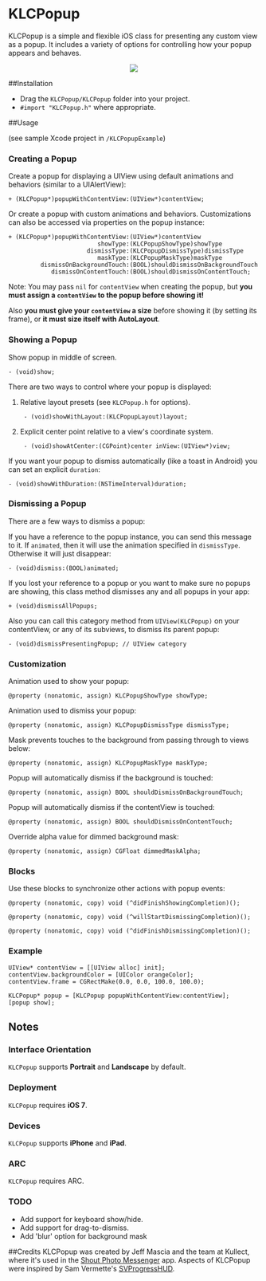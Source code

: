 KLCPopup
========

KLCPopup is a simple and flexible iOS class for presenting any custom view as a popup. It includes a variety of options for controlling how your popup appears and behaves.

<p align="center"><img src="http://i.imgur.com/BEmRGb5.gif"/></p>

##Installation

- Drag the `KLCPopup/KLCPopup` folder into your project.
- `#import "KLCPopup.h"` where appropriate. 

##Usage

(see sample Xcode project in `/KLCPopupExample`)

### Creating a Popup

Create a popup for displaying a UIView using default animations and behaviors (similar to a UIAlertView):

	+ (KLCPopup*)popupWithContentView:(UIView*)contentView;
	
Or create a popup with custom animations and behaviors. Customizations can also be accessed via properties on the popup instance:

	+ (KLCPopup*)popupWithContentView:(UIView*)contentView
							 showType:(KLCPopupShowType)showType
						  dismissType:(KLCPopupDismissType)dismissType
							 maskType:(KLCPopupMaskType)maskType
			 dismissOnBackgroundTouch:(BOOL)shouldDismissOnBackgroundTouch
				dismissOnContentTouch:(BOOL)shouldDismissOnContentTouch;

Note: You may pass `nil` for `contentView` when creating the popup, but **you must assign a `contentView` to the popup before showing it!**

Also **you must give your `contentView` a size** before showing it (by setting its frame), or **it must size itself with AutoLayout**.

					
### Showing a Popup
	

Show popup in middle of screen.
	
	- (void)show;
	
There are two ways to control where your popup is displayed:

1. Relative layout presets (see `KLCPopup.h` for options).

		- (void)showWithLayout:(KLCPopupLayout)layout;
		

2. Explicit center point relative to a view's coordinate system.

		- (void)showAtCenter:(CGPoint)center inView:(UIView*)view;

If you want your popup to dismiss automatically (like a toast in Android) you can set an explicit `duration`:
	
	- (void)showWithDuration:(NSTimeInterval)duration;

### Dismissing a Popup
		
There are a few ways to dismiss a popup:

If you have a reference to the popup instance, you can send this message to it. If `animated`, then it will use the animation specified in `dismissType`. Otherwise it will just disappear: 

	- (void)dismiss:(BOOL)animated;

If you lost your reference to a popup or you want to make sure no popups are showing, this class method dismisses any and all popups in your app:

	+ (void)dismissAllPopups;

Also you can call this category method from `UIView(KLCPopup)` on your contentView, or any of its subviews, to dismiss its parent popup:
	
	- (void)dismissPresentingPopup; // UIView category

### Customization


Animation used to show your popup:

	@property (nonatomic, assign) KLCPopupShowType showType;
	
Animation used to dismiss your popup:

	@property (nonatomic, assign) KLCPopupDismissType dismissType;
	
Mask prevents touches to the background from passing through to views below:
	
	@property (nonatomic, assign) KLCPopupMaskType maskType;

Popup will automatically dismiss if the background is touched:
	
	@property (nonatomic, assign) BOOL shouldDismissOnBackgroundTouch;
	
Popup will automatically dismiss if the contentView is touched:

	@property (nonatomic, assign) BOOL shouldDismissOnContentTouch;
	
Override alpha value for dimmed background mask:

	@property (nonatomic, assign) CGFloat dimmedMaskAlpha;	


### Blocks

Use these blocks to synchronize other actions with popup events:

	@property (nonatomic, copy) void (^didFinishShowingCompletion)();

	@property (nonatomic, copy) void (^willStartDismissingCompletion)();

	@property (nonatomic, copy) void (^didFinishDismissingCompletion)();


### Example

	UIView* contentView = [[UIView alloc] init];
	contentView.backgroundColor = [UIColor orangeColor];
	contentView.frame = CGRectMake(0.0, 0.0, 100.0, 100.0);
		
	KLCPopup* popup = [KLCPopup popupWithContentView:contentView];
	[popup show];

## Notes

### Interface Orientation
`KLCPopup` supports **Portrait** and **Landscape** by default.

### Deployment
`KLCPopup` requires **iOS 7**.

### Devices
`KLCPopup` supports **iPhone** and **iPad**.

### ARC
`KLCPopup` requires ARC.

### TODO
- Add support for keyboard show/hide.
- Add support for drag-to-dismiss.
- Add 'blur' option for background mask

##Credits
KLCPopup was created by Jeff Mascia and the team at Kullect, where it's used in the [Shout Photo Messenger](http://tryshout.com) app. Aspects of KLCPopup were inspired by Sam Vermette's [SVProgressHUD](https://github.com/samvermette/SVProgressHUD).
